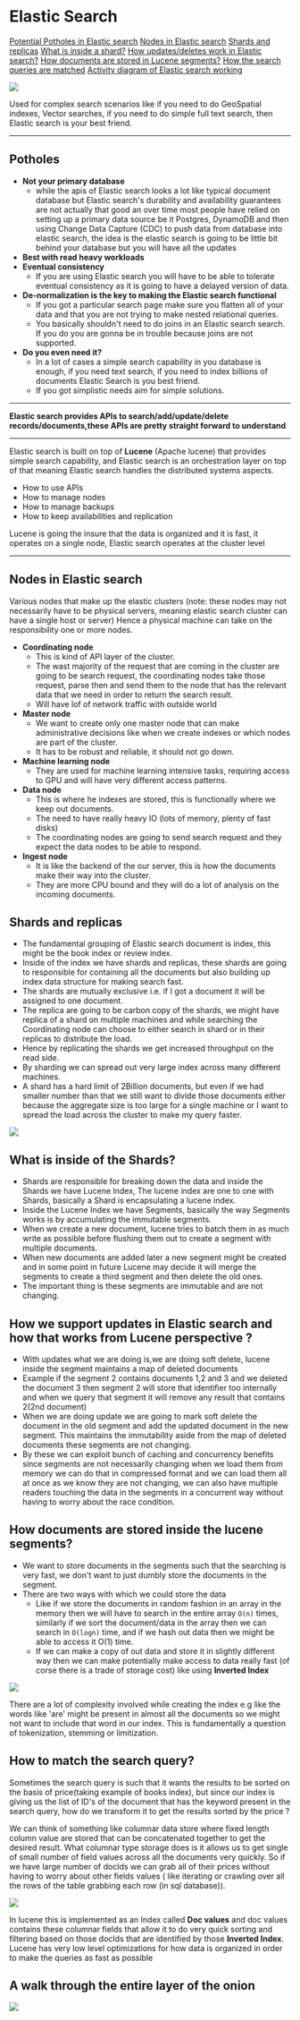 
# Elastic Search

[Potential Potholes in Elastic search](#potholes)
[Nodes in Elastic search](#nodes-in-elastic-search)
[Shards and replicas](#shards-and-replicas)
[What is inside a shard?](#what-is-inside-of-the-shards)
[How updates/deletes work in Elastic search?](#how-we-support-updates-in-elastic-search-and-how-that-works-from-lucene-perspective-)
[How documents are stored in Lucene segments?](#how-documents-are-stored-inside-the-lucene-segments)
[How the search queries are matched](#how-to-match-the-search-query)
[Activity diagram of Elastic search working](#a-walk-through-the-entire-layer-of-the-onion)



![](./image%20copy%204.png)

Used for complex search scenarios like if you need to do GeoSpatial indexes, Vector searches, if you need to do simple full text search, then Elastic search is your best friend.

---

## Potholes

- **Not your primary database**
  - while the apis of Elastic search looks a lot like typical document database but Elastic search's durability and availability guarantees are not actually that good an over time most people have relied on setting up a primary data source be it Postgres, DynamoDB and then using Change Data Capture (CDC) to push data from database into elastic search, the idea is the elastic search is going to be little bit behind your database but you will have all the updates
- **Best with read heavy workloads**
- **Eventual consistency**
  - If you are using Elastic search you will have to be able to tolerate eventual consistency as it is going to have a delayed version of data.
-  **De-normalization is the key to making the Elastic search functional**
   -  If you got a particular search page make sure you flatten all of your data and that you are not trying to make nested relational queries.
   -  You basically shouldn't need to do joins in an Elastic search search. If you do you are gonna be in trouble because joins are not supported.
- **Do you even need it?**
  - In a lot of cases a simple search capability in you database is enough, if you need text search, if you need to index billions of documents Elastic Search is you best friend.
  - If you got simplistic needs aim for simple solutions.

---

**Elastic search provides APIs to search/add/update/delete records/documents,these APIs are pretty straight forward to understand**

---

Elastic search is built on top of **Lucene** (Apache lucene) that provides simple search capability, and Elastic search is an orchestration layer on top of that meaning Elastic search handles the distributed systems aspects.

  - How to use APIs
  - How to manage nodes
  - How to manage backups
  - How to keep availabilities and replication
  
Lucene is going the insure that the data is organized and it is fast, it operates on a single node, Elastic search operates at the cluster level

---

## Nodes in Elastic search
Various nodes that make up the elastic clusters (note: these nodes may not necessarily have to be physical servers, meaning elastic search cluster can have a single host or server)
Hence a physical machine can take on the responsibility one or more nodes.

- **Coordinating node**
  - This is kind of API layer of the cluster.
  - The wast majority of the request that are coming in the cluster are going to be search request, the coordinating nodes take those request, parse then and send them to the node that has the relevant data that we need in order to return the search result.
  - Will have lof of network traffic with outside world
- **Master node**
  - We want to create only one master node that can make administrative decisions like when we create indexes or which nodes are part of the cluster.
  - It has to be robust and reliable, it should not go down.
- **Machine learning node**
  - They are used for machine learning intensive tasks, requiring access to GPU and will have very different access patterns.
- **Data node**
  - This is where he indexes are stored, this is functionally where we keep out documents.
  - The need to have really heavy IO (lots of memory, plenty of fast disks)
  - The coordinating nodes are going to send search request and they expect the data nodes to be able to respond.
- **Ingest node**
  - It is like the backend of the our server, this is how the documents make their way into the cluster.
  - They are more CPU bound and they will do a lot of analysis on the incoming documents.


## Shards and replicas

- The fundamental grouping of Elastic search document is index, this might be the book index or review index.
- Inside of the index we have shards and replicas, these shards are going to responsible for containing all the documents but also building up index data structure for making search fast.
- The shards are mutually exclusive i.e. if  I got a document it will be assigned to one document.
- The replica are going to be carbon copy of the shards, we might have replica of a shard on multiple machines and while searching the Coordinating node can choose to either search in shard or in their replicas to distribute the load.
- Hence by replicating the shards we get increased throughput on the read side.
- By sharding we can spread out very large index across many different machines.
- A shard has a hard limit of 2Billion documents, but even if we had smaller number than that we still want to divide those documents either because
the aggregate size is too large for a single machine or I want to spread the load across the cluster to make my query faster.

![](./image%20copy%202.png)

## What is inside of the Shards?

- Shards are responsible for breaking down the data and inside the Shards we have Lucene Index, The lucene index are one to one with Shards, basically a Shard is encapsulating a lucene index.
- Inside the Lucene Index we have Segments, basically the way Segments works is by accumulating the immutable segments.
- When we create a new document, lucene tries to batch them in as much write as possible before flushing them out to create a segment with multiple documents.
- When new documents are added later a new segment might be created and in some point in future Lucene may decide it will merge the segments to create a third segment and then delete the old ones.
- The important thing is these segments are immutable and are not changing.


## How we support updates in Elastic search and how that works from Lucene perspective ?

- With updates what we are doing is,we are doing soft delete, lucene inside the segment maintains a map of deleted documents
- Example if the segment 2 contains documents 1,2 and 3 and we deleted the document 3 then segment 2 will store that identifier too internally and when we query that segment it will remove any result that contains 2(2nd document)
- When we are doing update we are going to mark soft delete the document in the old segment and add the updated document in the new segment. This maintains the immutability aside from the map of deleted documents these segments are not changing.
- By these we can exploit bunch of caching and concurrency benefits since segments are not necessarily changing when we load them from memory we can do that in compressed format and we can load them all at once as we know they are not changing, we can also have multiple readers touching the data in the segments in a concurrent way without having to worry about the race condition.


## How documents are stored inside the lucene segments?

- We want to store documents in the segments such that the searching is very fast, we don't want to just dumbly store the documents in the segment.
- There are two ways with which we could store the data
  - Like if we store the documents in random fashion in an array in the memory then we will have to search in the entire array `O(n)` times, similarly if we sort the document/data in the array then we can search in `O(logn)` time, and if we hash out data then we might be able to access it O(1) time.
  - If we can make a copy of out data and store it in slightly different way then we can make potentially make access to data really fast (of corse there is a trade of storage cost) like using **Inverted Index**

![](./image.png)

There are a lot of complexity involved while creating the index e.g like the words like 'are' might be present in almost all the documents so we might not want to include that word in our index. This is fundamentally a question of tokenization, stemming or limitization.


## How to match the search query?
Sometimes the search query is such that it wants the results to be sorted on the basis of price(taking example of books index), but since our index is giving us the list of ID's of the document that has the keyword present in the search query, how do we transform it to get the results sorted by the price ?

We can think of something like columnar data store where fixed length column value are stored that can be concatenated together to get the desired result.
What columnar type storage does is it allows us to get single of small number of field values across all the documents very quickly. So if we have large number of docIds we can grab all of their prices without having to worry about other fields values ( like iterating or crawling over all the rows of the table grabbing each row (in sql database)).


![](./image%20copy.png)

In lucene this is implemented as an Index called **Doc values** and doc values contains these columnar fields that allow it to do very quick sorting and filtering based on those docIds that are identified by those **Inverted Index**.
Lucene has very low level optimizations for how data is organized in order to make the queries as fast as possible



## A walk through the entire layer of the onion

![](./image%20copy%203.png)
